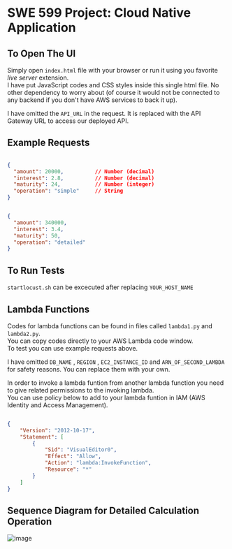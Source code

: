 # SWE 599 Project: Cloud Native Application

## To Open The UI
Simply open ` index.html ` file with your browser or run it using you favorite _live server_ extension.  
I have put JavaScript codes and CSS styles inside this single html file. No other dependency to worry about (of course it would not be connected to any backend if you don't have AWS services to back it up).  

I have omitted the ` API_URL ` in the request. It is replaced with the API Gateway URL to access our deployed API. 

## Example Requests

```json 

{
  "amount": 20000,          // Number (decimal)
  "interest": 2.8,          // Number (decimal)
  "maturity": 24,           // Number (integer)
  "operation": "simple"     // String
}

```

```json

{
  "amount": 340000,
  "interest": 3.4,
  "maturity": 50,
  "operation": "detailed"
}

```

## To Run Tests

` startlocust.sh ` can be excecuted after replacing ` YOUR_HOST_NAME `

## Lambda Functions

Codes for lambda functions can be found in files called ` lambda1.py ` and ` lambda2.py `.  
You can copy codes directly to your AWS Lambda code window.  
To test you can use example requests above.  

I have omitted `DB_NAME` , `REGION` , `EC2_INSTANCE_ID` and `ARN_OF_SECOND_LAMBDA` for safety reasons. You can replace them with your own.
  
In order to invoke a lambda funtion from another lambda function you need to give related permissions to the invoking lambda.  
You can use policy below to add to your lambda funtion in IAM (AWS Identity and Access Management).

```json

{
    "Version": "2012-10-17",
    "Statement": [
        {
            "Sid": "VisualEditor0",
            "Effect": "Allow",
            "Action": "lambda:InvokeFunction",
            "Resource": "*"
        }
    ]
}

```

## Sequence Diagram for Detailed Calculation Operation

![image](https://github.com/yavuzsa/swe-599-cloud-native-app/assets/64078926/be7c2772-2e56-441d-b026-9e8d43ca5e75)

